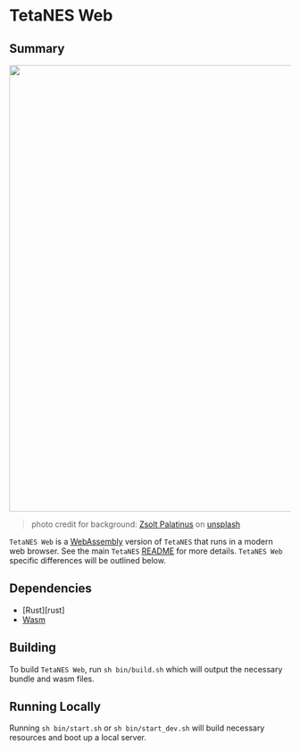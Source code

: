# TetaNES Web

## Summary

<p align="center">
  <img src="https://raw.githubusercontent.com/lukexor/tetanes/master/static/tetanes.png" width="800">
</p>

> photo credit for background: [Zsolt Palatinus](https://unsplash.com/@sunitalap) on [unsplash](https://unsplash.com/photos/pEK3AbP8wa4)

`TetaNES Web` is a [WebAssembly][wasm] version of `TetaNES` that runs in
a modern web browser. See the main `TetaNES` [README][readme] for more details.
`TetaNES Web` specific differences will be outlined below.

## Dependencies

- [Rust][rust]
- [Wasm][wasm]

## Building

To build `TetaNES Web`, run `sh bin/build.sh` which will output the necessary
bundle and wasm files.

## Running Locally

Running `sh bin/start.sh` or `sh bin/start_dev.sh` will build necessary
resources and boot up a local server.

[wasm]: https://webassembly.org/
[readme]: https://github.com/lukexor/tetanes#readme
